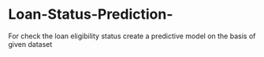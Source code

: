 # Loan-Status-Prediction-
For check the loan eligibility status create a predictive model on the basis of given dataset      
